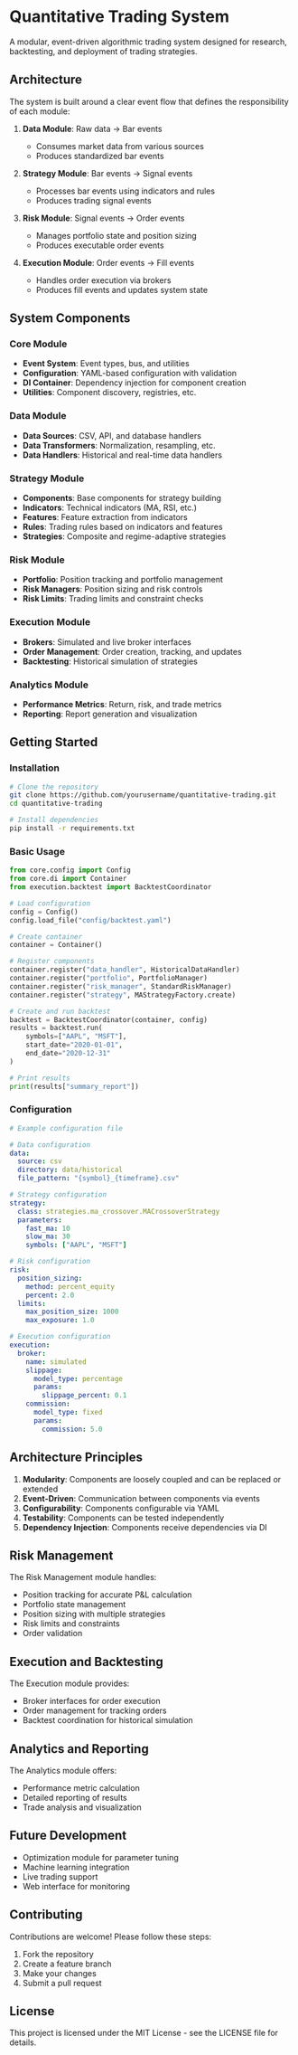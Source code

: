 # Quantitative Trading System

A modular, event-driven algorithmic trading system designed for research, backtesting, and deployment of trading strategies.

## Architecture

The system is built around a clear event flow that defines the responsibility of each module:

1. **Data Module**: Raw data → Bar events
   - Consumes market data from various sources
   - Produces standardized bar events

2. **Strategy Module**: Bar events → Signal events
   - Processes bar events using indicators and rules
   - Produces trading signal events

3. **Risk Module**: Signal events → Order events
   - Manages portfolio state and position sizing
   - Produces executable order events

4. **Execution Module**: Order events → Fill events
   - Handles order execution via brokers
   - Produces fill events and updates system state

## System Components

### Core Module

- **Event System**: Event types, bus, and utilities
- **Configuration**: YAML-based configuration with validation
- **DI Container**: Dependency injection for component creation
- **Utilities**: Component discovery, registries, etc.

### Data Module

- **Data Sources**: CSV, API, and database handlers
- **Data Transformers**: Normalization, resampling, etc.
- **Data Handlers**: Historical and real-time data handlers

### Strategy Module

- **Components**: Base components for strategy building
- **Indicators**: Technical indicators (MA, RSI, etc.)
- **Features**: Feature extraction from indicators
- **Rules**: Trading rules based on indicators and features
- **Strategies**: Composite and regime-adaptive strategies

### Risk Module

- **Portfolio**: Position tracking and portfolio management
- **Risk Managers**: Position sizing and risk controls
- **Risk Limits**: Trading limits and constraint checks

### Execution Module

- **Brokers**: Simulated and live broker interfaces
- **Order Management**: Order creation, tracking, and updates
- **Backtesting**: Historical simulation of strategies

### Analytics Module

- **Performance Metrics**: Return, risk, and trade metrics
- **Reporting**: Report generation and visualization

## Getting Started

### Installation

```bash
# Clone the repository
git clone https://github.com/yourusername/quantitative-trading.git
cd quantitative-trading

# Install dependencies
pip install -r requirements.txt
```

### Basic Usage

```python
from core.config import Config
from core.di import Container
from execution.backtest import BacktestCoordinator

# Load configuration
config = Config()
config.load_file("config/backtest.yaml")

# Create container
container = Container()

# Register components
container.register("data_handler", HistoricalDataHandler)
container.register("portfolio", PortfolioManager)
container.register("risk_manager", StandardRiskManager)
container.register("strategy", MAStrategyFactory.create)

# Create and run backtest
backtest = BacktestCoordinator(container, config)
results = backtest.run(
    symbols=["AAPL", "MSFT"],
    start_date="2020-01-01",
    end_date="2020-12-31"
)

# Print results
print(results["summary_report"])
```

### Configuration

```yaml
# Example configuration file

# Data configuration
data:
  source: csv
  directory: data/historical
  file_pattern: "{symbol}_{timeframe}.csv"

# Strategy configuration
strategy:
  class: strategies.ma_crossover.MACrossoverStrategy
  parameters:
    fast_ma: 10
    slow_ma: 30
    symbols: ["AAPL", "MSFT"]

# Risk configuration
risk:
  position_sizing:
    method: percent_equity
    percent: 2.0
  limits:
    max_position_size: 1000
    max_exposure: 1.0

# Execution configuration
execution:
  broker:
    name: simulated
    slippage:
      model_type: percentage
      params:
        slippage_percent: 0.1
    commission:
      model_type: fixed
      params:
        commission: 5.0
```

## Architecture Principles

1. **Modularity**: Components are loosely coupled and can be replaced or extended
2. **Event-Driven**: Communication between components via events
3. **Configurability**: Components configurable via YAML
4. **Testability**: Components can be tested independently
5. **Dependency Injection**: Components receive dependencies via DI

## Risk Management

The Risk Management module handles:

- Position tracking for accurate P&L calculation
- Portfolio state management
- Position sizing with multiple strategies
- Risk limits and constraints
- Order validation

## Execution and Backtesting

The Execution module provides:

- Broker interfaces for order execution
- Order management for tracking orders
- Backtest coordination for historical simulation

## Analytics and Reporting

The Analytics module offers:

- Performance metric calculation
- Detailed reporting of results
- Trade analysis and visualization

## Future Development

- Optimization module for parameter tuning
- Machine learning integration
- Live trading support
- Web interface for monitoring

## Contributing

Contributions are welcome! Please follow these steps:

1. Fork the repository
2. Create a feature branch
3. Make your changes
4. Submit a pull request

## License

This project is licensed under the MIT License - see the LICENSE file for details.
